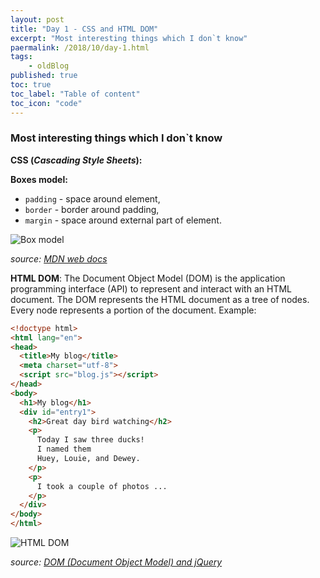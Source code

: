 ```yaml
---
layout: post
title: "Day 1 - CSS and HTML DOM"
excerpt: "Most interesting things which I don`t know"
paermalink: /2018/10/day-1.html
tags:
    - oldBlog
published: true
toc: true
toc_label: "Table of content"
toc_icon: "code"
---
```


### Most interesting things which I don`t know
**CSS (*Cascading Style Sheets*):**

**Boxes model:**

- `padding` - space around element,
- `border` - border around padding,
- `margin` - space around external part of element.

![Box model](/assets/posts/media/box_model.png)

*source: [MDN web docs](https://developer.mozilla.org/pl/docs/Learn/Getting_started_with_the_web/CSS_basics "MDN web docs")* 

**HTML DOM**:
The Document Object Model (DOM) is the application programming interface (API) to represent and interact with an HTML document.
The DOM represents the HTML document as a tree of nodes. Every node represents a portion of the document.
Example:

```html
<!doctype html>
<html lang="en">
<head>
  <title>My blog</title>
  <meta charset="utf-8">
  <script src="blog.js"></script>
</head>
<body>
  <h1>My blog</h1>
  <div id="entry1">
    <h2>Great day bird watching</h2>
    <p>
      Today I saw three ducks!
      I named them
      Huey, Louie, and Dewey.
    </p>
    <p>
      I took a couple of photos ...
    </p>
  </div>
</body>
</html>
```

![HTML DOM](/assets/posts/media/html_dom.png)

*source: [DOM (Document Object Model) and jQuery](http://cs.wellesley.edu/~cs110/reading/DOM-JQ.html "DOM (Document Object Model) and jQuery")*
